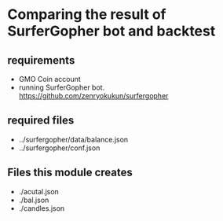 # Comparing the result of SurferGopher bot and backtest 

## requirements
- GMO Coin account
- running SurferGopher bot. https://github.com/zenryokukun/surfergopher 

## required files
- ../surfergopher/data/balance.json
- ../surfergopher/conf.json

## Files this module creates
- ./acutal.json
- ./bal.json
- ./candles.json